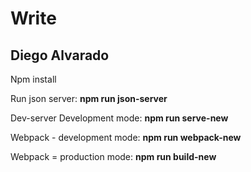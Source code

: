 # Write

## Diego Alvarado

Npm install

Run json server: **npm run json-server**

Dev-server Development mode: **npm run serve-new**

Webpack - development mode: **npm run webpack-new**

Webpack = production mode: **npm run build-new**
